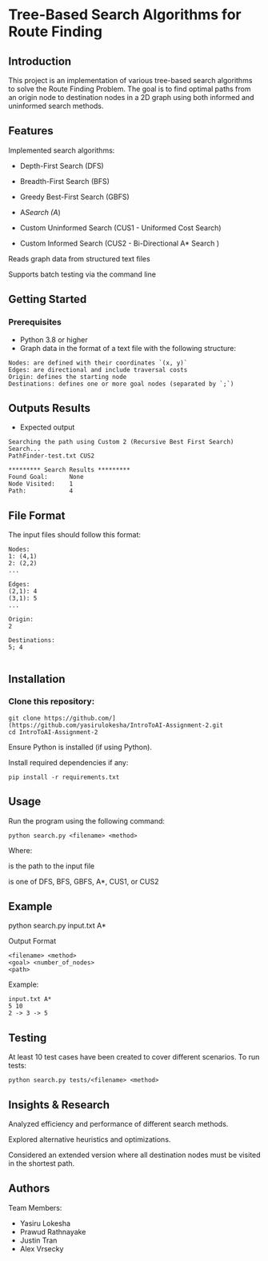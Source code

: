 # Tree-Based Search Algorithms for Route Finding

## Introduction

This project is an implementation of various tree-based search algorithms to solve the Route Finding Problem. The goal is to find optimal paths from an origin node to destination nodes in a 2D graph using both informed and uninformed search methods.

## Features

Implemented search algorithms:

- Depth-First Search (DFS)

- Breadth-First Search (BFS)

- Greedy Best-First Search (GBFS)

- A*Search (A*)

- Custom Uninformed Search (CUS1 - Uniformed Cost Search)

- Custom Informed Search (CUS2 - Bi-Directional A* Search )

Reads graph data from structured text files

Supports batch testing via the command line

## Getting Started
### Prerequisites
- Python 3.8 or higher
- Graph data in the format of a text file with the following structure:
```
Nodes: are defined with their coordinates `(x, y)`
Edges: are directional and include traversal costs
Origin: defines the starting node
Destinations: defines one or more goal nodes (separated by `;`)
```

## Outputs Results 

- Expected output
```
Searching the path using Custom 2 (Recursive Best First Search) Search...
PathFinder-test.txt CUS2

********* Search Results *********
Found Goal:      None
Node Visited:    1
Path:            4
```

## File Format

The input files should follow this format:

```
Nodes:
1: (4,1)
2: (2,2)
...

Edges:
(2,1): 4
(3,1): 5
...

Origin:
2

Destinations:
5; 4
  
```
  
## Installation

### Clone this repository:
```
git clone https://github.com/](https://github.com/yasirulokesha/IntroToAI-Assignment-2.git
cd IntroToAI-Assignment-2
```

Ensure Python is installed (if using Python).

Install required dependencies if any:
```
pip install -r requirements.txt
```

## Usage

Run the program using the following command:

```
python search.py <filename> <method>
```

Where:

<filename> is the path to the input file

<method> is one of DFS, BFS, GBFS, A*, CUS1, or CUS2

## Example

python search.py input.txt A*

Output Format
```
<filename> <method>
<goal> <number_of_nodes>
<path>
```
Example:
```
input.txt A*
5 10
2 -> 3 -> 5
```

## Testing

At least 10 test cases have been created to cover different scenarios. To run tests:
```
python search.py tests/<filename> <method>
```

## Insights & Research

Analyzed efficiency and performance of different search methods.

Explored alternative heuristics and optimizations.

Considered an extended version where all destination nodes must be visited in the shortest path.

## Authors

Team Members: 
- Yasiru Lokesha 
- Prawud Rathnayake 
- Justin Tran
- Alex Vrsecky
